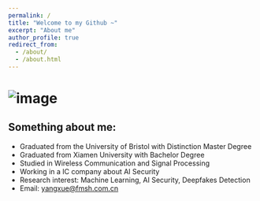 ```yaml
---
permalink: /
title: "Welcome to my Github ~"
excerpt: "About me"
author_profile: true
redirect_from: 
  - /about/
  - /about.html
---
```



# ![image](https://github.com/Shirley0302/Shirley.github.io/assets/113655642/3734bf17-e5b8-446a-b9a5-5392158ce09c)
## Something about me:
- Graduated from the University of Bristol with Distinction Master Degree
- Graduated from Xiamen University with Bachelor Degree
- Studied in Wireless Communication and Signal Processing
- Working in a IC company about AI Security
- Research interest: Machine Learning, AI Security, Deepfakes Detection
- Email: yangxue@fmsh.com.cn
